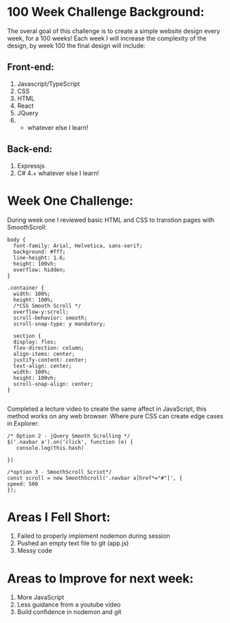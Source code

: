 # 100 Week Challenge Background:
The overal goal of this challenge is to create a simple website design every week, for a 100 weeks!
Each week I will increase the complexity of the design, by week 100 the final design will include:
## Front-end:
1. Javascript/TypeScript
2. CSS
3. HTML
4. React
5. JQuery
6. + whatever else I learn!

## Back-end:
1. Expressjs
2. C#
4.+ whatever else I learn!

# Week One Challenge:
During week one I reviewed basic HTML and CSS to transtion pages with SmoothScroll:
```
body {
  font-family: Arial, Helvetica, sans-serif;
  background: #fff;
  line-height: 1.6;
  height: 100vh;
  overflow: hidden;
}

.container {
  width: 100%;
  height: 100%;
  /*CSS Smooth Scroll */
  overflow-y:scroll;
  scroll-behavior: smooth;
  scroll-snap-type: y mandatory;
  
  section {
  display: flex;
  flex-direction: column;
  align-items: center;
  justify-content: center;
  text-align: center;
  width: 100%;
  height: 100vh;
  scroll-snap-align: center;
}
  
  ```
  
  Completed a lecture video to create the same affect in JavaScript, this method works on any web browser. Where pure CSS can create edge cases in Explorer:
  ```
/* Option 2 - jQuery Smooth Scrolling */
 $('.navbar a').on('click', function (e) {
     console.log(this.hash)

 })

/*option 3 - SmoothScroll Scriot*/
const scroll = new SmoothScroll('.navbar a[href*="#"]', {
speed: 500
});
```
# Areas I Fell Short:
1. Failed to properly implement nodemon during session
2. Pushed an empty text file to git (app.js)
3. Messy code

# Areas to Improve for next week:
1. More JavaScript
2. Less guidance from a youtube video
3. Build confidence in nodemon and git

